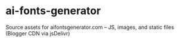 # ai-fonts-generator
Source assets for aifontsgenerator.com – JS, images, and static files (Blogger CDN via jsDelivr)
